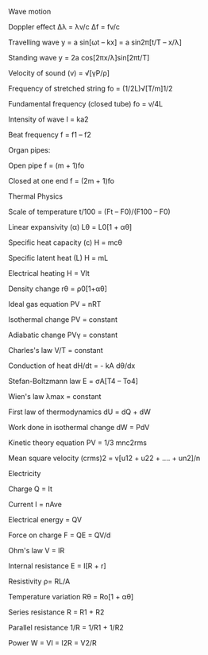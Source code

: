 Wave motion

Doppler effect Δλ = λv/c Δf = fv/c

Travelling wave y = a sin[ωt – kx] = a sin2π[t/T – x/λ]

Standing wave y = 2a cos[2πx/λ]sin[2πt/T]

Velocity of sound (v) = √[γP/ρ]

Frequency of stretched string fo = (1/2L)√[T/m]1/2

Fundamental frequency (closed tube) fo = v/4L

Intensity of wave I = ka2

Beat frequency f = f1 – f2

Organ pipes:

Open pipe f = (m + 1)fo

Closed at one end f = (2m + 1)fo

Thermal Physics

Scale of temperature t/100 = (Ft – F0)/(F100 – F0)

Linear expansivity (α) Lθ = L0[1 + αθ]

Specific heat capacity (c) H = mcθ

Specific latent heat (L) H = mL

Electrical heating H = VIt

Density change rθ = ρ0[1+αθ]

Ideal gas equation PV = nRT

Isothermal change PV = constant

Adiabatic change PVγ = constant

Charles's law V/T = constant

Conduction of heat dH/dt = - kA dθ/dx

Stefan-Boltzmann law E = σA[T4 – To4]

Wien's law λmax = constant

First law of thermodynamics dU = dQ + dW

Work done in isothermal change dW = PdV

Kinetic theory equation PV = 1/3 mnc2rms

Mean square velocity (crms)2 = v[u12 + u22 + …. + un2]/n


Electricity

Charge Q = It

Current I = nAve

Electrical energy = QV

Force on charge F = QE = QV/d

Ohm's law V = IR

Internal resistance E = I[R + r]

Resistivity ρ= RL/A

Temperature variation Rθ = Ro[1 + αθ]

Series resistance R = R1 + R2

Parallel resistance 1/R = 1/R1 + 1/R2

Power W = VI = I2R = V2/R